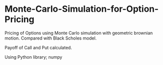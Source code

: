 # Monte-Carlo-Simulation-for-Option-Pricing
Pricing of Options using Monte Carlo simulation with geometric brownian motion. Compared with Black Scholes model.

Payoff of Call and Put calculated.


Using Python library; numpy
